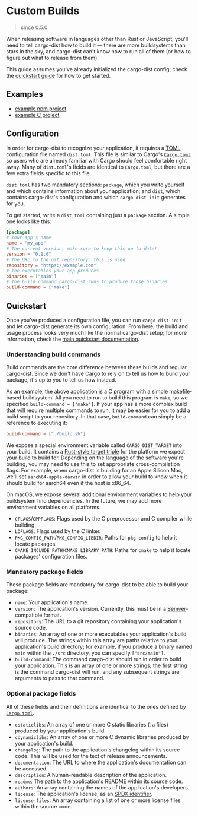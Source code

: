 # Custom Builds

> since 0.5.0

When releasing software in languages other than Rust or JavaScript, you'll need to tell cargo-dist how to build it &mdash; there are more buildsystems than stars in the sky, and cargo-dist can't know how to run all of them (or how to figure out what to release from them).

This guide assumes you've already initialized the cargo-dist config; check the [quickstart guide][quickstart-everyone-else] for how to get started.

## Examples

* [example npm project](https://github.com/axodotdev/axolotlsay-js)
* [example C project](https://github.com/axodotdev/cargo-dist-c-example)

## Configuration

In order for cargo-dist to recognize your application, it requires a [TOML][toml] configuration file named `dist.toml`. This file is similar to Cargo's [`Cargo.toml`][cargo-toml], so users who are already familiar with Cargo should feel comfortable right away. Many of `dist.toml`'s fields are identical to `Cargo.toml`, but there are a few extra fields specific to this file.

`dist.toml` has two mandatory sections: `package`, which you write yourself and which contains information about your application; and `dist`, which contains cargo-dist's configuration and which `cargo-dist init` generates for you.

To get started, write a `dist.toml` containing just a `package` section. A simple one looks like this:

```toml
[package]
# Your app's name
name = "my_app"
# The current version; make sure to keep this up to date!
version = "0.1.0"
# The URL to the git repository; this is used
repository = "https://example.com"
# The executables your app produces
binaries = ["main"]
# The build command cargo-dist runs to produce those binaries
build-command = ["make"]
```

## Quickstart

Once you've produced a configuration file, you can run `cargo dist init` and let cargo-dist generate its own configuration. From here, the build and usage process looks very much like the normal cargo-dist setup; for more information, check the [main quickstart documentation][quickstart].

### Understanding build commands

Build commands are the core difference between these builds and regular cargo-dist. Since we don't have Cargo to rely on to tell us how to build your package, it's up to you to tell us how instead.

As an example, the above application is a C program with a simple makefile-based buildsystem. All you need to run to build this program is `make`, so we specified `build-command = ["make"]`. If your app has a more complex build that will require multiple commands to run, it may be easier for you to add a build script to your repository. In that case, `build-command` can simply be a reference to executing it:

```toml
build-command = ["./build.sh"]
```

We expose a special environment variable called `CARGO_DIST_TARGET` into your build. It contains a [Rust-style target triple][target-triple] for the platform we expect your build to build for. Depending on the language of the software you're building, you may need to use this to set appropriate cross-compilation flags. For example, when cargo-dist is building for an Apple Silicon Mac, we'll set `aarch64-apple-darwin` in order to allow your build to know when it should build for aarch64 even if the host is x86_64.

On macOS, we expose several additional environment variables to help your buildsystem find dependencies. In the future, we may add more environment variables on all platforms.

* `CFLAGS`/`CPPFLAGS`: Flags used by the C preprocessor and C compiler while building.
* `LDFLAGS`: Flags used by the C linker.
* `PKG_CONFIG_PATH`/`PKG_CONFIG_LIBDIR`: Paths for `pkg-config` to help it locate packages.
* `CMAKE_INCLUDE_PATH`/`CMAKE_LIBRARY_PATH`: Paths for `cmake` to help it locate packages' configuration files.

### Mandatory package fields

These package fields are mandatory for cargo-dist to be able to build your package:

* `name`: Your application's name.
* `version`: The application's version. Currently, this must be in a [Semver](https://semver.org)-compatible format.
* `repository`: The URL to a git repository containing your application's source code.
* `binaries`: An array of one or more executables your application's build will produce. The strings within this array are paths relative to your application's build directory; for example, if you produce a binary named `main` within the `./src` directory, you can specify `["src/main"]`.
* `build-command`: The command cargo-dist should run in order to build your application. This is an array of one or more strings; the first string is the command cargo-dist will run, and any subsequent strings are arguments to pass to that command.

### Optional package fields

All of these fields and their definitions are identical to the ones defined by [`Cargo.toml`][cargo-toml].

* `cstaticlibs`: An array of one or more C static libraries (`.a` files) produced by your application's build.
* `cdynamiclibs`: An array of one or more C dynamic libraries produced by your application's build.
* `changelog`: The path to the application's changelog within its source code. This will be used for the text of release announcements.
* `documentation`: The URL to where the application's documentation can be accessed.
* `description`: A human-readable description of the application.
* `readme`: The path to the application's README within its source code.
* `authors`: An array containing the names of the application's developers.
* `license`: The application's license, as an [SPDX identifier][spdx].
* `license-files`: An array containing a list of one or more license files within the source code.

[cargo-toml]: https://doc.rust-lang.org/cargo/reference/manifest.html
[quickstart]: ./quickstart/index.md
[quickstart-everyone-else]: ./quickstart/everyone-else.md
[spdx]: https://spdx.org/licenses
[target-triple]: https://doc.rust-lang.org/nightly/rustc/platform-support.html
[toml]: https://en.wikipedia.org/wiki/TOML

